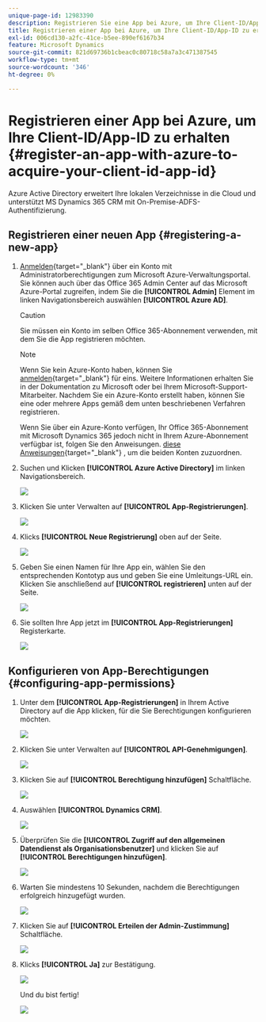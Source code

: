 ```yaml
---
unique-page-id: 12983390
description: Registrieren Sie eine App bei Azure, um Ihre Client-ID/App-ID zu erhalten - Marketo Docs - Produktdokumentation
title: Registrieren einer App bei Azure, um Ihre Client-ID/App-ID zu erhalten
exl-id: 006cd130-a2fc-41ce-b5ee-890ef6167b34
feature: Microsoft Dynamics
source-git-commit: 821d69736b1cbeac0c80718c58a7a3c471387545
workflow-type: tm+mt
source-wordcount: '346'
ht-degree: 0%

---
```


# Registrieren einer App bei Azure, um Ihre Client-ID/App-ID zu erhalten {#register-an-app-with-azure-to-acquire-your-client-id-app-id}

Azure Active Directory erweitert Ihre lokalen Verzeichnisse in die Cloud und unterstützt MS Dynamics 365 CRM mit On-Premise-ADFS-Authentifizierung.

## Registrieren einer neuen App {#registering-a-new-app}

1. [Anmelden](https://login.microsoftonline.com/){target="_blank"} über ein Konto mit Administratorberechtigungen zum Microsoft Azure-Verwaltungsportal. Sie können auch über das Office 365 Admin Center auf das Microsoft Azure-Portal zugreifen, indem Sie die **[!UICONTROL Admin]** Element im linken Navigationsbereich auswählen **[!UICONTROL Azure AD]**.

   >[!CAUTION]
   >
   >Sie müssen ein Konto im selben Office 365-Abonnement verwenden, mit dem Sie die App registrieren möchten.

   >[!NOTE]
   >
   >Wenn Sie kein Azure-Konto haben, können Sie [anmelden](https://azure.microsoft.com/en-us/free/){target="_blank"} für eins. Weitere Informationen erhalten Sie in der Dokumentation zu Microsoft oder bei Ihrem Microsoft-Support-Mitarbeiter. Nachdem Sie ein Azure-Konto erstellt haben, können Sie eine oder mehrere Apps gemäß dem unten beschriebenen Verfahren registrieren.
   >
   >
   >Wenn Sie über ein Azure-Konto verfügen, Ihr Office 365-Abonnement mit Microsoft Dynamics 365 jedoch nicht in Ihrem Azure-Abonnement verfügbar ist, folgen Sie den Anweisungen. [diese Anweisungen](https://msdn.microsoft.com/office/office365/howto/setup-development-environment#bk_CreateAzureSubscription){target="_blank"} , um die beiden Konten zuzuordnen.

1. Suchen und Klicken **[!UICONTROL Azure Active Directory]** im linken Navigationsbereich.

   ![](assets/two.png)

1. Klicken Sie unter Verwalten auf **[!UICONTROL App-Registrierungen]**.

   ![](assets/three.png)

1. Klicks **[!UICONTROL Neue Registrierung]** oben auf der Seite.

   ![](assets/four.png)

1. Geben Sie einen Namen für Ihre App ein, wählen Sie den entsprechenden Kontotyp aus und geben Sie eine Umleitungs-URL ein. Klicken Sie anschließend auf **[!UICONTROL registrieren]** unten auf der Seite.

   ![](assets/five.png)

1. Sie sollten Ihre App jetzt im **[!UICONTROL App-Registrierungen]** Registerkarte.

   ![](assets/six.png)

## Konfigurieren von App-Berechtigungen {#configuring-app-permissions}

1. Unter dem **[!UICONTROL App-Registrierungen]** in Ihrem Active Directory auf die App klicken, für die Sie Berechtigungen konfigurieren möchten.

   ![](assets/seven.png)

1. Klicken Sie unter Verwalten auf **[!UICONTROL API-Genehmigungen]**.

   ![](assets/eight.png)

1. Klicken Sie auf **[!UICONTROL Berechtigung hinzufügen]** Schaltfläche.

   ![](assets/nine.png)

1. Auswählen **[!UICONTROL Dynamics CRM]**.

   ![](assets/ten.png)

1. Überprüfen Sie die **[!UICONTROL Zugriff auf den allgemeinen Datendienst als Organisationsbenutzer]** und klicken Sie auf **[!UICONTROL Berechtigungen hinzufügen]**.

   ![](assets/eleven.png)

1. Warten Sie mindestens 10 Sekunden, nachdem die Berechtigungen erfolgreich hinzugefügt wurden.

   ![](assets/twelve.png)

1. Klicken Sie auf **[!UICONTROL Erteilen der Admin-Zustimmung]** Schaltfläche.

   ![](assets/thirteen.png)

1. Klicks **[!UICONTROL Ja]** zur Bestätigung.

   ![](assets/fourteen.png)

   Und du bist fertig!

   ![](assets/fifteen.png)
